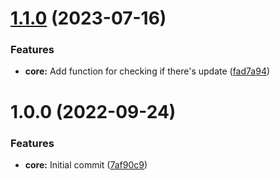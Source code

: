 # [1.1.0](https://github.com/lexo-mpuzovic/plugin-updater/compare/v1.0.0...v1.1.0) (2023-07-16)


### Features

* **core:** Add function for checking if there's update ([fad7a94](https://github.com/lexo-mpuzovic/plugin-updater/commit/fad7a9452cffb19bae7d20d114ed06e3df414be1))

# 1.0.0 (2022-09-24)


### Features

* **core:** Initial commit ([7af90c9](https://github.com/lexo-mpuzovic/plugin-updater/commit/7af90c94fe84e155551ebe561e906d8b20a9eb34))
